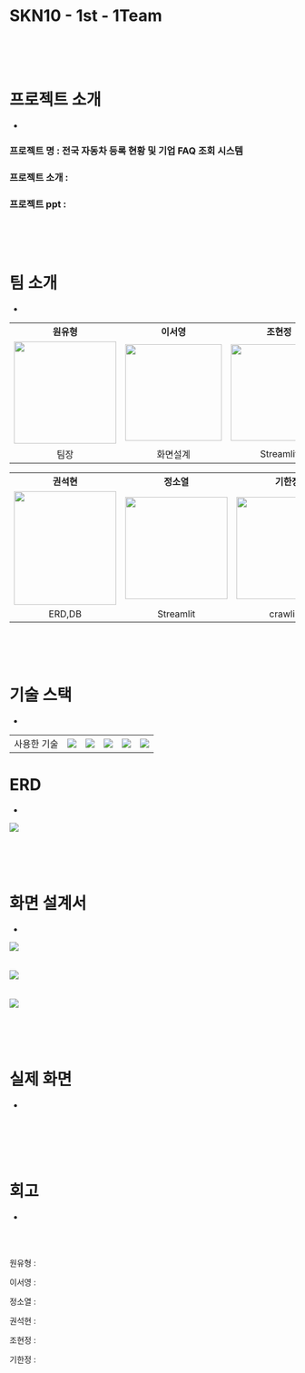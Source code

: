 
# SKN10 - 1st - 1Team
<br>
<br>
<br>


# 프로젝트 소개
-

### 프로젝트 명 : 전국 자동차 등록 현황 및 기업 FAQ 조회 시스템

### 프로젝트 소개 : 

### 프로젝트 ppt : 


<br><br><br>

# 팀 소개
-
<table align="center">
  <tbody>
    <tr>
      <td align="center"><b>원유형</b></td>
      <td align="center"><b>이서영</b></td>
      <td align="center"><b>조현정</b></td>
    </tr>
    <tr>
      <td align="center">
        <div>
          <img src="https://github.com/user-attachments/assets/069b9d24-66dd-465f-92cb-dfe5a38ba0d0"width="180px";/>
        </div>
      </td>
      <td align="center">
        <div>
          <img src="https://github.com/user-attachments/assets/a48bc21e-8ee9-433d-8d22-c36d6b9f407b" width="170px" />
        </div>
      </td>
      <td align="center">
        <img src="https://github.com/user-attachments/assets/d6cdc8f7-0e62-4923-adf2-8431355cbca0" width="170px"/>
      </td>     
    </tr>
    <tr>
     <td align="center"> 팀장 </td>
     <td align="center"> 화면설계 </td>
     <td align="center"> Streamlit </td>
    </tr>
    
  </tbody>
</table>
<table align="center">
  <tbody>
    <tr>
      <td align="center"><b>권석현</b></td>
      <td align="center"><b>정소열</b></td>
      <td align="center"><b>기한정</b></td>
    </tr>
    <tr>
      <td align="center">
        <div>
          <img src="https://github.com/user-attachments/assets/eae630f3-986f-4683-8817-f5d28244935a" width="180px" height="200px"/>
        </div>
      </td>
      <td align="center">
        <div>
          <img src="https://github.com/user-attachments/assets/f51a2779-383a-4aa5-b8d2-bf0a6c79ac13" width="180px"/>
        </div>
      </td>
      <td align="center">
        <div>
          <img src="https://github.com/user-attachments/assets/cf8286e8-6e9a-4ae0-b924-569a19db2b46"width="180px"/>
        </div>
      </td>
    </tr>
    <tr>
     <td align="center"> ERD,DB</td>
     <td align="center"> Streamlit </td>
     <td align="center"> crawling </td>
    </tr>
  </tbody>
</table>
<br><br><br>


# 기술 스택
- 

<table>
  
  <tr>
    <td>사용한 기술</td>
    <td><img src="https://img.shields.io/badge/Git-F05032?style=flat&logo=Git&logoColor=white"/></td>
    <td><img src="https://img.shields.io/badge/GitHub-181717?style=flat&logo=GitHub&logoColor=white"/></td>
    <td><img src="https://img.shields.io/badge/python-3776AB?style=flat&logo=python&logoColor=white"/></td>
    <td><img src="https://img.shields.io/badge/-Streamlit-FF4B4B?style=flat&logo=streamlit&logoColor=white"/></td>
    <td><img src="https://img.shields.io/badge/mysql-4479A1?style=flat&logo=mysql&logoColor=white"/></td>
  </tr>  
</table>



# ERD
-
<img src="https://github.com/user-attachments/assets/12181502-bd5a-47fa-919b-60a870767458"/>

<br><br><br>


# 화면 설계서
-

<img src="https://github.com/user-attachments/assets/8a4b27b3-f7a7-46a4-98a1-4e0d78df1223"/>
<br><br><br>
<img src="https://github.com/user-attachments/assets/b1f0c8e0-0372-459f-9048-5c8c935de863"/>
<br><br><br>
<img src="https://github.com/user-attachments/assets/4a43c72d-d4b7-4027-a15d-fb6f0fec5e81"/>

<br><br><br>

# 실제 화면
-
<img src=""/>
<br><br><br>
<img src=""/>
<br><br><br>
<img src=""/>


# 회고
-
<br><br>


원유형 : 

이서영 : 

정소열 : 

권석현 :

조현정 :

기한정 : 